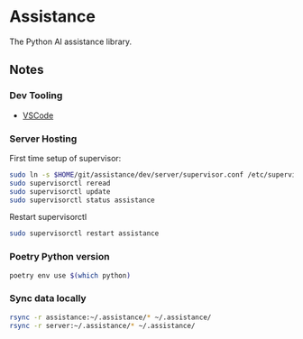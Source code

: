 # Assistance

The Python AI assistance library.

## Notes

### Dev Tooling

- [VSCode](https://code.visualstudio.com/)

### Server Hosting

First time setup of supervisor:

```bash
sudo ln -s $HOME/git/assistance/dev/server/supervisor.conf /etc/supervisor/conf.d/assistance.conf
sudo supervisorctl reread
sudo supervisorctl update
sudo supervisorctl status assistance
```

Restart supervisorctl

```bash
sudo supervisorctl restart assistance
```

### Poetry Python version

```bash
poetry env use $(which python)
```

### Sync data locally

```bash
rsync -r assistance:~/.assistance/* ~/.assistance/
rsync -r server:~/.assistance/* ~/.assistance/
```

